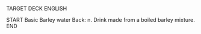 TARGET DECK
ENGLISH

START
Basic
Barley water
Back: n. Drink made from a boiled barley mixture.
END
